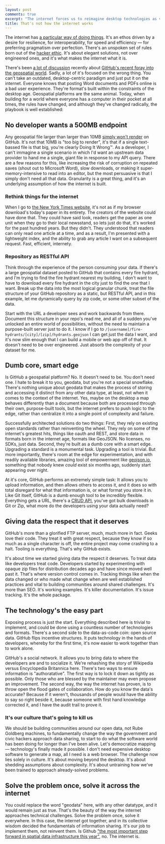 ```yaml
---
layout: post
comments: true
excerpt: "The internet forces us to reimagine desktop technologies as vehicles for collaboration. Geodata is just one of them, and GitHub is the answer."
title: That's not how the internet works
---
```


The internet has [a particular way of doing things](http://ben.balter.com/2013/07/02/a-brief-history-of-the-internet/). It's an ethos driven by a desire for resilience, for interoperability, for speed and efficiency — for preferring pragmatism over perfection. There's an unspoken set of rules born out of the [hacker ethic](http://ben.balter.com/2013/02/16/what-is-a-hacker/#the-hacker-ethic). It's about elegant solutions, not over engineered ones, and it's what makes the internet what it is.

There's been [a lot of discussion](https://twitter.com/michalmigurski/status/368120365085511680) recently about [GitHub's recent foray into the geospatial world](https://github.com/blog/1528-there-s-a-map-for-that). Sadly, a lot of it's focused on the wrong thing. You can't take an outdated, desktop-centric paradigm and just put it on the internet. Everyone knows that posting Word documents and PDFs online is a bad user experience. They're format's built within the constraints of the desktop age. Geospatial platforms are the same animal. Today, when building for a world where everyone has a computer in their pocket at all times, the rules have changed, and although they've changed radically, the playbook is well established:

## No developer wants a 500MB endpoint

Any geospatial file larger than larger than 10MB [simply won't render](https://help.github.com/articles/mapping-geojson-files-on-github#troubleshooting) on GitHub. It's not that 10MB is "too big to render", it's that if a single text-bassed file is that big, you're clearly Doing It Wrong&trade;. As a developer, I can't immagine a single scenario in which I'd want an upstream data provider to hand me a single, giant file in response to my API query. There are a few reasons for this, like increasing the risk of corruption on repeated saves (shout out to Microsoft Word), slow downloads, or making it super-memory-intensive to read into an editor, but the most persuasive is that I simply don't need all that data. Granularity is a great thing, and it's an underlying assumption of how the internet is built.

### Rethink things for the internet

When I go to [the New York Times website](http:/nytimes.com), it's not as if my browser download's today's paper in its entirety. The creators of the website could have done that. They could have said look, readers get the paper as one unit when they go to their local newsstand, so lets just do that, it's worked for the past hundred years. But they didn't. They understood that readers can only read one article at a time, and as a result, I'm presented with a lightweight index, and the ability to grab any article I want on a subsequent request. Fast, efficient, internety.

### Repository as RESTful API

Think through the experience of the person consuming your data. If there's a large geospatial dataset posted to GitHub that contains every fire hydrant, and I'm trying to find the fire hydrant nearest my building, I don't want to have to download every fire hydrant in the city just to find the one that I want. Break up the data into the most logical granular chunk, treat the file structure of your GitHub repository as a static, but RESTful API, and in this example, let me dynamically query by zip code, or some other subset of the data.

Start with the URL a developer sees and work backwards from there. Document this structure in your repo's read me, and all of a sudden you've unlocked an entire world of possibilities, without the need to maintain a purpose-built server just to do it. I know if I go to `/[username]/fire-hydrants/[city]/[zip]/hydrants.geojson` I can get just the data I want, and it's now slim enough that I can build a mobile or web app off of that. It doesn't need to be over engineered. Just absorb the complexity of your dataset for me.

## Dumb core, smart edge

Is GitHub a geospatial platform? No. It doesn't need to be. You don't need one. I hate to break it to you, geodata, but you're not a special snowflake. There's nothing unique about geodata that makes the process of storing and accessing it distinct from any other data type, at least, not when it comes to the context of the internet. Yes, maybe on the desktop a map behaves differently than a document because both are processed through their own, purpose-built tools, but the internet prefers to push logic to the edge, rather than centralize it into a single point of complexity and failure.

Successfully architected solutions do two things: First, they rely on existing open standards rather than reinventing the wheel. They rely on some of the internet's greatest hits, things like oauth and REST, and store data in formats born in the internet age, formats like GeoJSON. No licenses, no SDKs, just data. Second, they're built as a dumb core with a smart edge. Upgrading a standard is a monumental task. Upgrading a tool is trivial. But more importantly, there's room at the edge for experimentation, and with readily available libraries, amazing tool of empowerment like [geojson.io](http://geojson.io), something that nobody knew *could* exist six months ago, suddenly start appearing over night.

At it's core, GitHub performs an extremely simple task: It allows you to upload information, and then allows others to access it, and it does so with total disregard for what that information is, or what format you store it in. Like Git itself, GitHub is a dumb enough tool to be incredibly flexible. Everything gets a URL, there's a [CRUD API](http://developer.github.com/changes/2013-05-06-create-update-delete-individual-files/), you've got bulk downloads in Git or Zip, what more do the developers using your data actually need?

## Giving data the respect that it deserves

GitHub's more than a glorified FTP server, much, much more in fact. Geeks love their code. They treat it with great respect, because they know if so much as a single character is off, the entire project may come crashing to a halt. Tooling is everything. That's why GitHub exists.

It's about time we started giving data the respect it deserves. To treat data like developers treat code. Developers started by experimenting with opaque zip files for distribution decades ago and have since moved well past it. That's where version control comes in. Tracking things like when the data changed or who made what change when are well established practices and vital to building communities around shared challenges. It's more than SEO. It's working examples. It's killer documentation. It's issue tracking. It's the whole package.

## The technology's the easy part

Exposing process is just the start. Everything described here is trivial to implement, and could be done using a countless number of technologies and formats. There's a second side to the data-as-code coin: open source data. GitHub flips incentive structures. It puts technology in the hands of developers, whereby for the first time, it's now easier to work together than to work alone.

GitHub's a social network. It allows you to bring data to where the developers are and to socialize it. We're rehashing the story of Wikipedia versus Encyclopedia Britannica here. There's two ways to ensure information is "authoratative". The first way is to lock it down as tightly as possible. Only those who are blessed by the maintainer may even propose an improvement. The second way, the way the internet has proven, is to throw open the flood gates of collaboration. How do you know the data's accurate? Because if it weren't, thousands of people would have the ability to say so right beside it, because someone with first hand knowledge corrected it, and I have the audit trail to prove it.

### It's our culture that's going to kill us

We should be building communities around our open data, not Rube Goldberg machines, to fundamentally change the way the government and civic hackers approach data sharing, to start to do what the software world has been doing for longer than I've been alive. Let's democratize mapping — technology's finally made it possible. I don't need expensive desktop software to generate a map, all I need is a web browser. The challenge now lies  solely in culture. It's about moving beyond the desktop. It's about shedding assumptions about complexity. It's about untraining how we've been trained to approach already-solved problems.

## Solve the problem once, solve it across the internet

You could replace the word "geodata" here, with any other datatype, and it would remain just as true. That's the beauty of the way the internet approaches technical challenges. Solve the problem once, solve it everywhere. In this case, the internet got together, and in its collective wisdom decided the fundamentals of information sharing. It's our job to implement them, not reinvent them. Is Github ["the most important step forward in spatial data infrastructure this year"](http://mapbrief.com/2013/08/15/one-mans-public-comment-more-data-less-infrastructure/
), no. The internet is.
